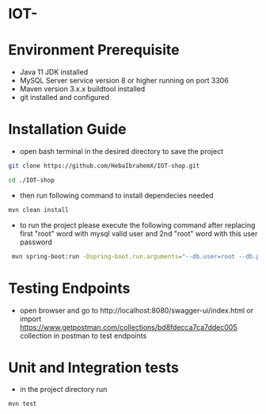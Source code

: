 # IOT-

# Environment Prerequisite
- Java 11 JDK installed
- MySQL Server service version 8 or higher running on port 3306
- Maven version 3.x.x buildtool installed
- git installed and configured

# Installation Guide
- open bash terminal in the desired directory to save the project
```bash 
git clone https://github.com/HebaIbrahemX/IOT-shop.git

cd ./IOT-shop
```
- then run following command to install dependecies needed
```bash 
mvn clean install 
```
- to run the project please execute the following command after replacing first "root" word  with mysql valid user and 2nd "root" word with this user password
```bash 
 mvn spring-boot:run -Dspring-boot.run.arguments="--db.user=root --db.pass=root"
 ```
 # Testing Endpoints
- open browser and go to http://localhost:8080/swagger-ui/index.html  or import https://www.getpostman.com/collections/bd8fdecca7ca7ddec005 collection in postman to test endpoints

# Unit and Integration tests
- in the project directory run 
```bash 
mvn test 
```


